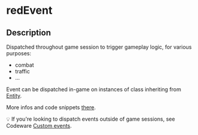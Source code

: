 # redEvent

## Description

Dispatched throughout game session to trigger gameplay logic, for various purposes:

* combat
* traffic
* ...

Event can be dispatched in-game on instances of class inheriting from [Entity](https://nativedb.red4ext.com/Entity).

More infos and code snippets [there](https://cyb3rpsych0s1s.github.io/4ddicted/patterns/events.html#event-inherited-from-red-event).

💡 If you're looking to dispatch events outside of game sessions, see Codeware [Custom events](https://github.com/psiberx/cp2077-codeware/wiki#custom-events).
